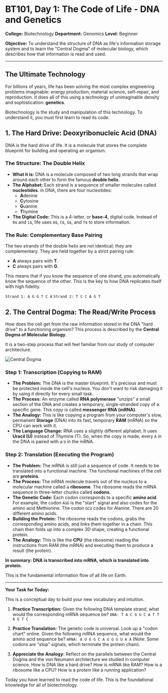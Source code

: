 # BT101, Day 1: The Code of Life - DNA and Genetics

**College:** Biotechnology
**Department:** Genomics
**Level:** Beginner

**Objective:** To understand the structure of DNA as life's information storage system and to learn the "Central Dogma" of molecular biology, which describes how that information is read and used.

---

## The Ultimate Technology

For billions of years, life has been solving the most complex engineering problems imaginable: energy production, material science, self-repair, and reproduction. It does all of this using a technology of unimaginable density and sophistication: **genetics**.

Biotechnology is the study and manipulation of this technology. To understand it, you must first learn to read its code.

## 1. The Hard Drive: Deoxyribonucleic Acid (DNA)

DNA is the hard drive of life. It is a molecule that stores the complete blueprint for building and operating an organism.

### The Structure: The Double Helix

*   **What it is:** DNA is a molecule composed of two long strands that wrap around each other to form the famous **double helix**.
*   **The Alphabet:** Each strand is a sequence of smaller molecules called **nucleotides**. In DNA, there are four nucleotides:
    *   **A**denine
    *   **C**ytosine
    *   **G**uanine
    *   **T**hymine
*   **The Digital Code:** This is a 4-letter, or **base-4**, digital code. Instead of `0`s and `1`s, life uses `A`s, `C`s, `G`s, and `T`s to store information.

### The Rule: Complementary Base Pairing

The two strands of the double helix are not identical; they are complementary. They are held together by a strict pairing rule:

*   **A** always pairs with **T**.
*   **C** always pairs with **G**.

This means that if you know the sequence of one strand, you automatically know the sequence of the other. This is the key to how DNA replicates itself with high fidelity.

`Strand 1: A G G T C A`
`Strand 2: T C C A G T`

## 2. The Central Dogma: The Read/Write Process

How does the cell get from the raw information stored in the DNA "hard drive" to a functioning organism? This process is described by the **Central Dogma of Molecular Biology**.

It is a two-step process that will feel familiar from our study of computer architecture.

![Central Dogma](https://upload.wikimedia.org/wikipedia/commons/thumb/d/d0/Central_Dogma_of_Molecular_Biology_with_Enzymes.jpg/800px-Central_Dogma_of_Molecular_Biology_with_Enzymes.jpg)

### Step 1: Transcription (Copying to RAM)

*   **The Problem:** The DNA is the master blueprint. It's precious and must be protected inside the cell's nucleus. You don't want to risk damaging it by using it directly for every small task.
*   **The Process:** An enzyme called **RNA polymerase** "unzips" a small section of the DNA and creates a temporary, single-stranded copy of a specific gene. This copy is called **messenger RNA (mRNA)**.
*   **The Analogy:** This is like copying a program from your computer's slow, permanent **Storage** (DNA) into its fast, temporary **RAM** (mRNA) so the CPU can work with it.
*   **The Language Change:** RNA uses a slightly different alphabet. It uses **Uracil (U)** instead of Thymine (T). So, when the copy is made, every `A` in the DNA is paired with a `U` in the mRNA.

### Step 2: Translation (Executing the Program)

*   **The Problem:** The mRNA is still just a sequence of code. It needs to be translated into a functional machine. The functional machines of the cell are **proteins**.
*   **The Process:** The mRNA molecule travels out of the nucleus to a molecular machine called a **ribosome**. The ribosome reads the mRNA sequence in three-letter chunks called **codons**.
*   **The Genetic Code:** Each codon corresponds to a specific **amino acid**. For example, the codon `AUG` is the "start" signal and also codes for the amino acid Methionine. The codon `GCU` codes for Alanine. There are 20 different amino acids.
*   **Building the Protein:** The ribosome reads the codons, grabs the corresponding amino acids, and links them together in a chain. This chain then folds up into a complex 3D shape, creating a functional protein.
*   **The Analogy:** This is like the **CPU** (the ribosome) reading the instructions from RAM (the mRNA) and executing them to produce a result (the protein).

**In summary: DNA is transcribed into mRNA, which is translated into protein.**

This is the fundamental information flow of all life on Earth.

---

**Your Task for Today:**

This is a conceptual day to build your new vocabulary and intuition.

1.  **Practice Transcription:** Given the following DNA template strand, what would the corresponding mRNA sequence be?
    `DNA: T A C G G C A T T A G T C`

2.  **Practice Translation:** The genetic code is universal. Look up a "codon chart" online. Given the following mRNA sequence, what would the amino acid sequence be?
    `mRNA: A U G G C A U G U U A A`
    (Note: Some codons are "stop" signals, which terminate the protein chain).

3.  **Appreciate the Analogy:** Reflect on the parallels between the Central Dogma and the von Neumann architecture we studied in computer science. How is DNA like a hard drive? How is mRNA like RAM? How is a ribosome like a CPU? How is a protein like a running application?

Today you have learned to read the code of life. This is the foundational knowledge for all of biotechnology.
